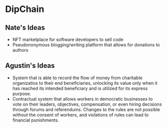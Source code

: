 # DipChain

## Nate's Ideas
- NFT marketplace for software developers to sell code
- Pseudononymous blogging/writing platform that allows for donations to authors

## Agustin's Ideas
- System that is able to record the flow of money from charitable organizatios to their end beneficiaries, unlocking its value only when it has reached its intended beneficiary and is utilized for its express purpose.
- Contractual system that allows workers in democratic businesses to vote on their leaders, objectives, compensation, or even hiring decisions through forums and referendums. Changes to the rules are not possible without the consent of workers, and violations of rules can lead to financial punishments.
